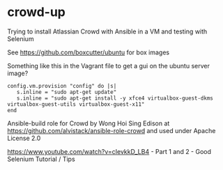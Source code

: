 # crowd-up

Trying to install Atlassian Crowd with Ansible in a VM and testing with Selenium

See https://github.com/boxcutter/ubuntu for box images

Something like this in the Vagrant file to get a gui on the ubuntu server image?

	config.vm.provision "config" do |s|
       s.inline = "sudo apt-get update"
	   s.inline = "sudo apt-get install -y xfce4 virtualbox-guest-dkms virtualbox-guest-utils virtualbox-guest-x11"
	end	
	
	
Ansible-build role for Crowd by Wong Hoi Sing Edison at https://github.com/alvistack/ansible-role-crowd and used under Apache License 2.0

https://www.youtube.com/watch?v=cIevkkD_LB4 - Part 1 and 2 - Good Selenium Tutorial / Tips

